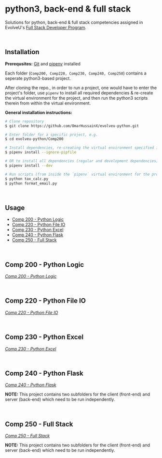 #  python3, back-end & full stack
Solutions for python, back-end & full stack competencies assigned in EvolveU's [Full Stack Developer Program](https://www.evolveu.ca/program).


&nbsp;
&nbsp;


## Installation

__Prerequsites:__ [Git](https://git-scm.com) and [pipenv](https://github.com/pypa/pipenv) installed

Each folder (`Comp200, Comp220, Comp230, Comp240, Comp250`) contains a seperate python3-based project.

After cloning the repo., in order to run a project, one would have to enter the project's folder, use `pipenv` to install all required dependencies & re-create the virtual environment for the project, and then run the python3 scripts therein from within the virtual environment.

__General installation instructions:__
```bash
# Clone repository
$ git clone https://github.com/OmarHussainX/evolveu-python.git

# Enter folder for a specific project, e.g.
$ cd evolveu-python/Comp200

# Install dependencies, re-creating the virtual environment specified in `pipfile.lock`
$ pipenv install --ignore-pipfile

# OR to install all dependencies (regular and development dependencies)
$ pipenv install --dev

# Run scripts (from inside the `pipenv` virtual environment for the project)
$ python tax_calc.py
$ python format_email.py
```


&nbsp;
&nbsp;


## Usage

* [Comp 200 - Python Logic](#comp-200---python-logic)
* [Comp 220 - Python File IO](#comp-220---python-file-io)
* [Comp 230 - Python Excel](#comp-230---python-excel)
* [Comp 240 - Python Flask](#comp-240---python-flask)
* [Comp 250 - Full Stack](#comp-250---full-stack)


&nbsp;

## Comp 200 - Python Logic
_[Comp 200 - Python Logic](Comp200/Comp%20200%20-%20Python%20Logic.pdf)_


&nbsp;


## Comp 220 - Python File IO
_[Comp 220 - Python File IO](Comp220/Comp%20220%20-%20Python%20File%20IO.pdf)_



&nbsp;


## Comp 230 - Python Excel
_[Comp 230 - Python Excel](Comp230/Comp%20230%20-%20Python%20Excel.pdf)_


&nbsp;


## Comp 240 - Python Flask
_[Comp 240 - Python Flask](Comp240/Comp%20240%20-%20Python%20Flask.pdf)_

__NOTE:__ This project contains two subfolders for the client (front-end) and server (back-end) which need to be run independently.

&nbsp;


## Comp 250 - Full Stack
_[Comp 250 - Full Stack](Comp250/Comp%20250%20-%20Full%20Stack.pdf)_

__NOTE:__ This project contains two subfolders for the client (front-end) and server (back-end) which need to be run independently.